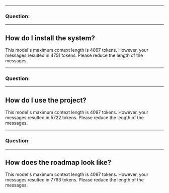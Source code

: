 
-------------------------------------------------------------------------------
  ### Question:
  -------------------------------------------------------------------------------

  How do I install the system?
  -------------------------------------------------------------------------------

  This model's maximum context length is 4097 tokens. However, your messages resulted in 4751 tokens. Please reduce the length of the messages.
  
-------------------------------------------------------------------------------
  ### Question:
  -------------------------------------------------------------------------------

  How do I use the project?
  -------------------------------------------------------------------------------

  This model's maximum context length is 4097 tokens. However, your messages resulted in 5722 tokens. Please reduce the length of the messages.
  
-------------------------------------------------------------------------------
  ### Question:
  -------------------------------------------------------------------------------

  How does the roadmap look like?
  -------------------------------------------------------------------------------

  This model's maximum context length is 4097 tokens. However, your messages resulted in 7763 tokens. Please reduce the length of the messages.
  